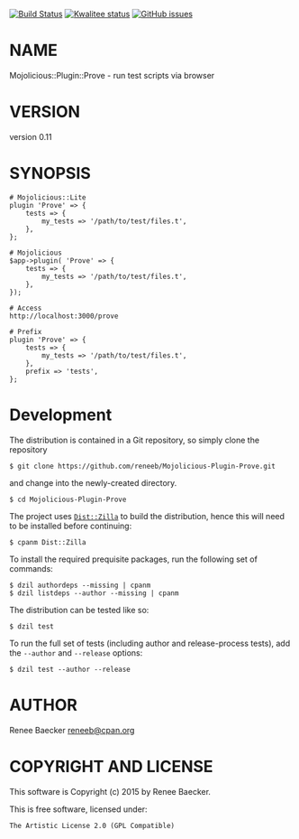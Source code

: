 [![Build Status](https://travis-ci.org/reneeb/Mojolicious-Plugin-Prove.svg?branch=master)](https://travis-ci.org/reneeb/Mojolicious-Plugin-Prove)
[![Kwalitee status](http://cpants.cpanauthors.org/dist/Mojolicious-Plugin-Prove.png)](https://cpants.cpanauthors.org/dist/Mojolicious-Plugin-Prove)
[![GitHub issues](https://img.shields.io/github/issues/reneeb/Mojolicious-Plugin-Prove.svg)](https://github.com/reneeb/Mojolicious-Plugin-Prove/issues)

# NAME

Mojolicious::Plugin::Prove - run test scripts via browser

# VERSION

version 0.11

# SYNOPSIS

    # Mojolicious::Lite
    plugin 'Prove' => {
        tests => {
            my_tests => '/path/to/test/files.t',
        },
    };

    # Mojolicious
    $app->plugin( 'Prove' => {
        tests => {
            my_tests => '/path/to/test/files.t',
        },
    });

    # Access
    http://localhost:3000/prove
    
    # Prefix
    plugin 'Prove' => {
        tests => {
            my_tests => '/path/to/test/files.t',
        },
        prefix => 'tests',
    };



# Development

The distribution is contained in a Git repository, so simply clone the
repository

```
$ git clone https://github.com/reneeb/Mojolicious-Plugin-Prove.git
```

and change into the newly-created directory.

```
$ cd Mojolicious-Plugin-Prove
```

The project uses [`Dist::Zilla`](https://metacpan.org/pod/Dist::Zilla) to
build the distribution, hence this will need to be installed before
continuing:

```
$ cpanm Dist::Zilla
```

To install the required prequisite packages, run the following set of
commands:

```
$ dzil authordeps --missing | cpanm
$ dzil listdeps --author --missing | cpanm
```

The distribution can be tested like so:

```
$ dzil test
```

To run the full set of tests (including author and release-process tests),
add the `--author` and `--release` options:

```
$ dzil test --author --release
```

# AUTHOR

Renee Baecker <reneeb@cpan.org>

# COPYRIGHT AND LICENSE

This software is Copyright (c) 2015 by Renee Baecker.

This is free software, licensed under:

    The Artistic License 2.0 (GPL Compatible)

